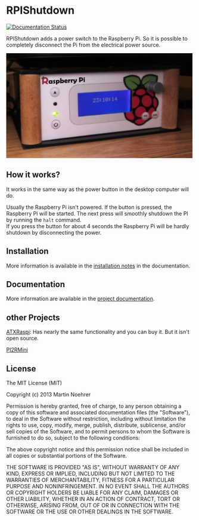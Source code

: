 RPIShutdown
===========

[![Documentation Status](https://readthedocs.org/projects/rpishutdown/badge/?version=latest)](http://rpishutdown.readthedocs.org/)


RPIShutdown adds a power switch to the Raspberry Pi. So it is possible to completely 
disconnect the Pi from the electrical power source.

![](https://raw.githubusercontent.com/matrixx567/RPIShutdown/master/docs/docs/img/RPIShutdown.JPG)

How it works?
-------------
It works in the same way as the power button in the desktop computer will do.

Usually the Raspberry Pi isn't powered. If the button is pressed, the Raspberry Pi will be started.
The next press will smoothly shutdown the PI by running the `halt` command.  
If you press the button for about 4 seconds the Raspberry Pi will be hardly shutdown by 
disconnecting the power.


Installation
-------------
More information is available in the [installation notes](http://rpishutdown.readthedocs.org/content/installation-notes.html) in the documentation.


Documentation
--------------
More information are available in the [project documentation](http://rpishutdown.readthedocs.org).


other Projects
--------------

[ATXRaspi](http://lowpowerlab.com/atxraspi/): Has nearly the same functionality and you can buy it. 
But it isn't open source.

[PI2RMini](https://awjlogan.wordpress.com/2014/03/01/pi2rmini-a-proper-power-switch-for-the-raspberrypi/)

License
--------------
The MIT License (MIT)

Copyright (c) 2013 Martin Noehrer

Permission is hereby granted, free of charge, to any person obtaining a copy of
this software and associated documentation files (the "Software"), to deal in
the Software without restriction, including without limitation the rights to
use, copy, modify, merge, publish, distribute, sublicense, and/or sell copies of
the Software, and to permit persons to whom the Software is furnished to do so,
subject to the following conditions:

The above copyright notice and this permission notice shall be included in all
copies or substantial portions of the Software.

THE SOFTWARE IS PROVIDED "AS IS", WITHOUT WARRANTY OF ANY KIND, EXPRESS OR
IMPLIED, INCLUDING BUT NOT LIMITED TO THE WARRANTIES OF MERCHANTABILITY, FITNESS
FOR A PARTICULAR PURPOSE AND NONINFRINGEMENT. IN NO EVENT SHALL THE AUTHORS OR
COPYRIGHT HOLDERS BE LIABLE FOR ANY CLAIM, DAMAGES OR OTHER LIABILITY, WHETHER
IN AN ACTION OF CONTRACT, TORT OR OTHERWISE, ARISING FROM, OUT OF OR IN
CONNECTION WITH THE SOFTWARE OR THE USE OR OTHER DEALINGS IN THE SOFTWARE.
